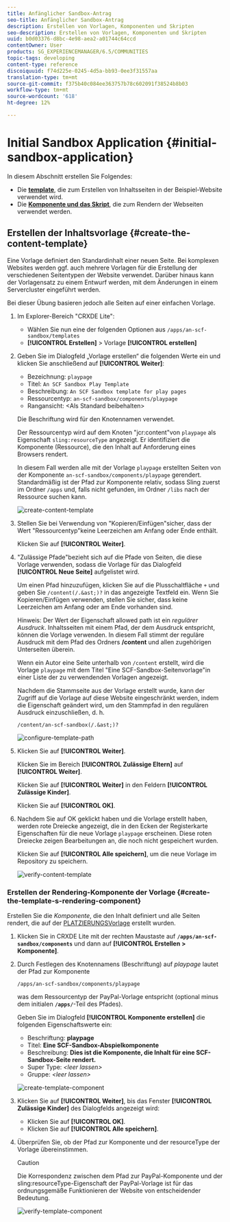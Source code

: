 ```yaml
---
title: Anfänglicher Sandbox-Antrag
seo-title: Anfänglicher Sandbox-Antrag
description: Erstellen von Vorlagen, Komponenten und Skripten
seo-description: Erstellen von Vorlagen, Komponenten und Skripten
uuid: b0d03376-d8bc-4e98-aea2-a01744c64ccd
contentOwner: User
products: SG_EXPERIENCEMANAGER/6.5/COMMUNITIES
topic-tags: developing
content-type: reference
discoiquuid: f74d225e-0245-4d5a-bb93-0ee3f31557aa
translation-type: tm+mt
source-git-commit: f375b40c084ee363757b78c602091f38524b8b03
workflow-type: tm+mt
source-wordcount: '618'
ht-degree: 12%

---
```



# Initial Sandbox Application {#initial-sandbox-application}

In diesem Abschnitt erstellen Sie Folgendes:

* Die **[template](#createthepagetemplate)**, die zum Erstellen von Inhaltsseiten in der Beispiel-Website verwendet wird.
* Die **[Komponente und das Skript](#create-the-template-s-rendering-component)**, die zum Rendern der Webseiten verwendet werden.

## Erstellen der Inhaltsvorlage {#create-the-content-template}

Eine Vorlage definiert den Standardinhalt einer neuen Seite. Bei komplexen Websites werden ggf. auch mehrere Vorlagen für die Erstellung der verschiedenen Seitentypen der Website verwendet. Darüber hinaus kann der Vorlagensatz zu einem Entwurf werden, mit dem Änderungen in einem Servercluster eingeführt werden.

Bei dieser Übung basieren jedoch alle Seiten auf einer einfachen Vorlage.

1. Im Explorer-Bereich &quot;CRXDE Lite&quot;:

   * Wählen Sie nun eine der folgenden Optionen aus `/apps/an-scf-sandbox/templates`
   * **[!UICONTROL Erstellen]** > Vorlage  **[!UICONTROL erstellen]**

1. Geben Sie im Dialogfeld „Vorlage erstellen“ die folgenden Werte ein und klicken Sie anschließend auf **[!UICONTROL Weiter]**:

   * Bezeichnung: `playpage`
   * Titel: `An SCF Sandbox Play Template`
   * Beschreibung: `An SCF Sandbox template for play pages`
   * Ressourcentyp: `an-scf-sandbox/components/playpage`
   * Rangansicht: &lt;Als Standard beibehalten>

   Die Beschriftung wird für den Knotennamen verwendet.

   Der Ressourcentyp wird auf dem Knoten &quot;jcr:content&quot;von `playpage` als Eigenschaft `sling:resourceType` angezeigt. Er identifiziert die Komponente (Ressource), die den Inhalt auf Anforderung eines Browsers rendert.

   In diesem Fall werden alle mit der Vorlage `playpage` erstellten Seiten von der Komponente `an-scf-sandbox/components/playpage` gerendert. Standardmäßig ist der Pfad zur Komponente relativ, sodass Sling zuerst im Ordner `/apps` und, falls nicht gefunden, im Ordner `/libs` nach der Ressource suchen kann.

   ![create-content-template](assets/create-content-template-1.png)

1. Stellen Sie bei Verwendung von &quot;Kopieren/Einfügen&quot;sicher, dass der Wert &quot;Ressourcentyp&quot;keine Leerzeichen am Anfang oder Ende enthält.

   Klicken Sie auf **[!UICONTROL Weiter]**.

1. &quot;Zulässige Pfade&quot;bezieht sich auf die Pfade von Seiten, die diese Vorlage verwenden, sodass die Vorlage für das Dialogfeld **[!UICONTROL Neue Seite]** aufgelistet wird.

   Um einen Pfad hinzuzufügen, klicken Sie auf die Plusschaltfläche `+` und geben Sie `/content(/.&ast;)?` in das angezeigte Textfeld ein. Wenn Sie Kopieren/Einfügen verwenden, stellen Sie sicher, dass keine Leerzeichen am Anfang oder am Ende vorhanden sind.

   Hinweis: Der Wert der Eigenschaft allowed path ist ein *regulärer Ausdruck*. Inhaltsseiten mit einem Pfad, der dem Ausdruck entspricht, können die Vorlage verwenden. In diesem Fall stimmt der reguläre Ausdruck mit dem Pfad des Ordners **/content** und allen zugehörigen Unterseiten überein.

   Wenn ein Autor eine Seite unterhalb von `/content` erstellt, wird die Vorlage `playpage` mit dem Titel &quot;Eine SCF-Sandbox-Seitenvorlage&quot;in einer Liste der zu verwendenden Vorlagen angezeigt.

   Nachdem die Stammseite aus der Vorlage erstellt wurde, kann der Zugriff auf die Vorlage auf diese Website eingeschränkt werden, indem die Eigenschaft geändert wird, um den Stammpfad in den regulären Ausdruck einzuschließen, d. h.

   `/content/an-scf-sandbox(/.&ast;)?`

   ![configure-template-path](assets/configure-template-path.png)

1. Klicken Sie auf **[!UICONTROL Weiter]**.

   Klicken Sie im Bereich **[!UICONTROL Zulässige Eltern]** auf **[!UICONTROL Weiter]**.

   Klicken Sie auf **[!UICONTROL Weiter]** in den Feldern **[!UICONTROL Zulässige Kinder]**.

   Klicken Sie auf **[!UICONTROL OK]**.

1. Nachdem Sie auf OK geklickt haben und die Vorlage erstellt haben, werden rote Dreiecke angezeigt, die in den Ecken der Registerkarte Eigenschaften für die neue Vorlage `playpage` erscheinen. Diese roten Dreiecke zeigen Bearbeitungen an, die noch nicht gespeichert wurden.

   Klicken Sie auf **[!UICONTROL Alle speichern]**, um die neue Vorlage im Repository zu speichern.

   ![verify-content-template](assets/verify-content-template.png)

### Erstellen der Rendering-Komponente der Vorlage {#create-the-template-s-rendering-component}

Erstellen Sie die *Komponente*, die den Inhalt definiert und alle Seiten rendert, die auf der [PLATZIERUNGSVorlage](#createthepagetemplate) erstellt wurden.

1. Klicken Sie in CRXDE Lite mit der rechten Maustaste auf **`/apps/an-scf-sandbox/components`** und dann auf **[!UICONTROL Erstellen > Komponente]**.
1. Durch Festlegen des Knotennamens (Beschriftung) auf *playpage* lautet der Pfad zur Komponente

   `/apps/an-scf-sandbox/components/playpage`

   was dem Ressourcentyp der PayPal-Vorlage entspricht (optional minus dem initialen **`/apps/`**-Teil des Pfades).

   Geben Sie im Dialogfeld **[!UICONTROL Komponente erstellen]** die folgenden Eigenschaftswerte ein:

   * Beschriftung: **playpage**
   * Titel: **Eine SCF-Sandbox-Abspielkomponente**
   * Beschreibung: **Dies ist die Komponente, die Inhalt für eine SCF-Sandbox-Seite rendert.**
   * Super Type: *&lt;leer lassen>*
   * Gruppe: *&lt;leer lassen>*

   ![create-template-component](assets/create-template-component.png)

1. Klicken Sie auf **[!UICONTROL Weiter]**, bis das Fenster **[!UICONTROL Zulässige Kinder]** des Dialogfelds angezeigt wird:

   * Klicken Sie auf **[!UICONTROL OK]**.
   * Klicken Sie auf **[!UICONTROL Alle speichern]**.

1. Überprüfen Sie, ob der Pfad zur Komponente und der resourceType der Vorlage übereinstimmen.

   >[!CAUTION]
   >
   >Die Korrespondenz zwischen dem Pfad zur PayPal-Komponente und der sling:resourceType-Eigenschaft der PayPal-Vorlage ist für das ordnungsgemäße Funktionieren der Website von entscheidender Bedeutung.

   ![verify-template-component](assets/verify-template-component.png)
